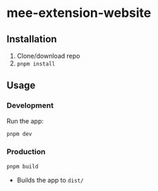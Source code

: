 # mee-extension-website

## Installation

1. Clone/download repo
2. `pnpm install`

## Usage

### Development

Run the app:

```bash
pnpm dev
```

### Production

```bash
pnpm build
```

-   Builds the app to `dist/`
